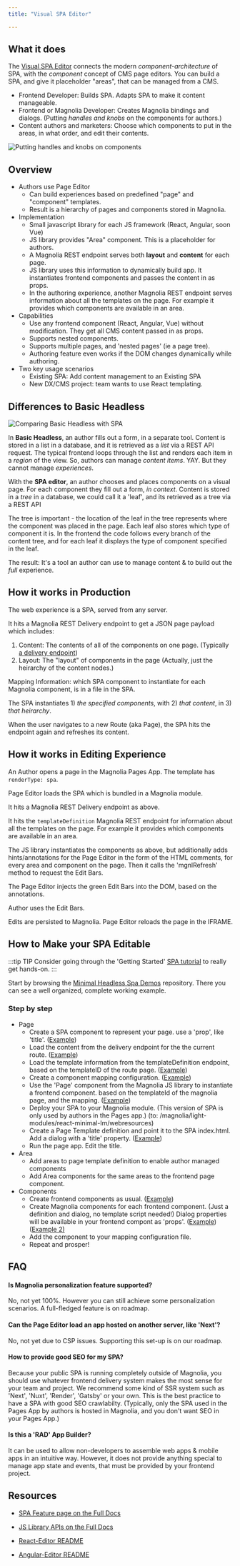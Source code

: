 ```yaml
---
title: "Visual SPA Editor"

---
```



## What it does

The [Visual SPA Editor](https://www.magnolia-cms.com/product/single-page-apps-editing.html) connects the modern _component-architecture_ of SPA, with the _component_ concept of CMS page editors. You can build a SPA, and give it placeholder "areas", that can be managed from a CMS.

*   Frontend Developer: Builds SPA. Adapts SPA to make it content manageable.
*   Frontend or Magnolia Developer: Creates Magnolia bindings and dialogs. (Putting _handles and knobs_ on the components for authors.)
*   Content authors and marketers: Choose which components to put in the areas, in what order, and edit their contents.

![Putting handles and knobs on components](/assets/illustrations/SPA-block-1024x512.png)

## Overview


*   Authors use Page Editor
    *   Can build experiences based on predefined "page" and "component" templates.
    *   Result is a hierarchy of pages and components stored in Magnolia.
*   Implementation
    *   Small javascript library for each JS framework (React, Angular, soon Vue)
    *   JS library provides "Area" component. This is a placeholder for authors.
    *   A Magnolia REST endpoint serves both **layout** and **content** for each page.
    *   JS library uses this information to dynamically build app. It instantiates frontend components and passes the content in as props.
    *   In the authoring experience, another Magnolia REST endpoint serves information about all the templates on the page. For example it provides which components are available in an area.
*   Capabilities
    *   Use any frontend component (React, Angular, Vue) without modification. They get all CMS content passed in as props.
    *   Supports nested components.
    *   Supports multiple pages, and 'nested pages' (ie a page tree).
    *   Authoring feature even works if the DOM changes dynamically while authoring.
*   Two key usage scenarios
    *   Existing SPA: Add content management to an Existing SPA
    *   New DX/CMS project: team wants to use React templating.

## Differences to Basic Headless

![Comparing Basic Headless with SPA](/assets/illustrations/basic-headless-vs-next-level-1280.jpg)

In __Basic Headless__, an author fills out a form, in a separate tool.
Content is stored in a list in a database, and it is retrieved as a _list_ via a REST API request. The typical frontend loops through the list and renders each item in a _region_ of the view.
So, authors can manage _content items_. YAY.  But they cannot manage _experiences_.

With the __SPA editor__, an author chooses and places components on a visual page. For each component they fill out a form, _in context_.
Content is stored in a _tree_ in a database, we could call it a 'leaf', and its retrieved as a tree via a REST API

The tree is important - the location of the leaf in the tree represents where the component was placed in the page. Each leaf also stores which type of component it is. In the frontend the code follows every branch of the content tree, and for each leaf it displays the type of component specified in the leaf.

The result: It's a tool an author can use to manage content & to build out the _full_ experience. 




## How it works in Production

The web experience is a SPA, served from any server. 

It hits a Magnolia REST Delivery endpoint to get a JSON page payload which includes:



1. Content: The contents of all of the components on one page. (Typically[ a delivery endpoint](https://demopublic.magnolia-cms.com/.rest/delivery/pagesWithComponents/v1/about/))
2. Layout: The "layout" of components in the page (Actually, just the heirarchy of the content nodes.)

Mapping Information: which SPA component to instantiate for each Magnolia component, is in a file in the SPA.

The SPA instantiates 1) _the specified components_, with 2) _that content_, in 3) _that heirarchy_.

When the user navigates to a new Route (aka Page), the SPA hits the endpoint again and refreshes its content.


## How it works in Editing Experience

An Author opens a page in the Magnolia Pages App. The template has `renderType: spa`.

Page Editor loads the SPA which is bundled in a Magnolia module.

It hits a Magnolia REST Delivery endpoint as above.

It hits the `templateDefinition` Magnolia REST endpoint for information about all the templates on the page. For example it provides which components are available in an area.

The JS library instantiates the components as above, but additionally adds hints/annotations for the Page Editor in the form of the HTML comments, for every area and component on the page. Then it calls the 'mgnlRefresh' method to request the Edit Bars.

The Page Editor injects the green Edit Bars into the DOM, based on the annotations.

Author uses the Edit Bars. 

Edits are persisted to Magnolia. Page Editor reloads the page in the IFRAME.


## How to Make your SPA Editable

:::tip TIP
Consider going through the 'Getting Started' [SPA tutorial](getting-started/hello-spa) to really get hands-on.
:::

Start by browsing the [Minimal Headless Spa Demos](https://git.magnolia-cms.com/projects/DEMOS/repos/minimal-headless-spa-demos/browse) repository. There you can see a well organized, complete working example.


### Step by step



*   Page
    *   Create a SPA component to represent your page. use a 'prop', like 'title'. ([Example](https://git.magnolia-cms.com/projects/DEMOS/repos/minimal-headless-spa-demos/browse/spa/react-minimal/src/pages/Basic.js))
    *   Load the content from the delivery endpoint for the the current route. ([Example](https://git.magnolia-cms.com/projects/DEMOS/repos/minimal-headless-spa-demos/browse/spa/react-minimal/src/helpers/PageLoader.js))
    *   Load the template information from the templateDefinition endpoint, based on the templateID of the route page. ([Example](https://git.magnolia-cms.com/projects/DEMOS/repos/minimal-headless-spa-demos/browse/spa/react-minimal/src/helpers/PageLoader.js))
    *   Create a component mapping configuration. ([Example](https://git.magnolia-cms.com/projects/DEMOS/repos/minimal-headless-spa-demos/browse/spa/react-minimal/src/magnolia.config.js))
    *   Use the 'Page' component from the Magnolia JS library to instantiate a frontend component.  based on the templateId of the magnolia page, and the mapping. ([Example](https://git.magnolia-cms.com/projects/DEMOS/repos/minimal-headless-spa-demos/browse/spa/react-minimal/src/helpers/PageLoader.js))
    *   Deploy your SPA to your Magnolia module. (This version of SPA is only used by authors in the Pages app.) (to: /magnolia/light-modules/react-minimal-lm/webresources)
    *   Create a Page Template definition and point it to the SPA index.html. Add a dialog with a 'title' property. ([Example](https://git.magnolia-cms.com/projects/DEMOS/repos/minimal-headless-spa-demos/browse/magnolia/light-modules/react-minimal-lm/templates/pages/basic.yaml))
    *   Run the page app. Edit the title.
*   Area
    *   Add areas to page template definition to enable author managed components
    *   Add Area components for the same areas to the frontend page component. 
*   Components
    *   Create frontend components as usual. ([Example](https://git.magnolia-cms.com/projects/DEMOS/repos/minimal-headless-spa-demos/browse/magnolia/light-modules/spa-lm/dialogs/components/headline.yaml))
    *   Create Magnolia components for each frontend component. (Just a definition and dialog, no template script needed!) Dialog properties will be available in your frontend compont as 'props'. ([Example]( https://git.magnolia-cms.com/projects/DEMOS/repos/minimal-headless-spa-demos/browse/magnolia/light-modules/spa-lm/templates/components/headline.yaml)) ([Example 2)](https://git.magnolia-cms.com/projects/DEMOS/repos/minimal-headless-spa-demos/browse/magnolia/light-modules/spa-lm/dialogs/components/headline.yaml)
    *   Add the component to your mapping configuration file.
    *   Repeat and prosper!

## FAQ

#### Is Magnolia personalization feature supported?
No, not yet 100%. However you can still achieve some personalization scenarios. A full-fledged feature is on roadmap.

#### Can the Page Editor load an app hosted on another server, like 'Next'?
No, not yet due to CSP issues. Supporting this set-up is on our roadmap.

#### How to provide good SEO for my SPA?
Because your public SPA is running completely outside of Magnolia, you should use whatever frontend delivery system makes the most sense for your team and project. We recommend some kind of SSR system such as 'Next', 'Nuxt', 'Render', 'Gatsby' or your own. This is the best practice to have a SPA with good SEO crawlabilty.
(Typically, only the SPA used in the Pages App by authors is hosted in Magnolia, and you don't want SEO in your Pages App.)

#### Is this a 'RAD' App Builder?
It can be used to allow non-developers to assemble web apps & mobile apps in an intuitive way. 
However, it does not provide anything special to manage app state and events, that must be provided by your frontend project.



## Resources 

* [SPA Feature page on the Full Docs](https://documentation.magnolia-cms.com/display/DOCS62/Single-page+applications)

* [JS Library APIs on the Full Docs](https://documentation.magnolia-cms.com/display/DOCS62/SPA+development+and+Magnolia)

* [React-Editor README](https://git.magnolia-cms.com/projects/MODULES/repos/frontend-helpers/browse/packages/react-editor)

* [Angular-Editor README](https://git.magnolia-cms.com/projects/MODULES/repos/frontend-helpers/browse/packages/angular-editor/projects/angular-editor/README.md)